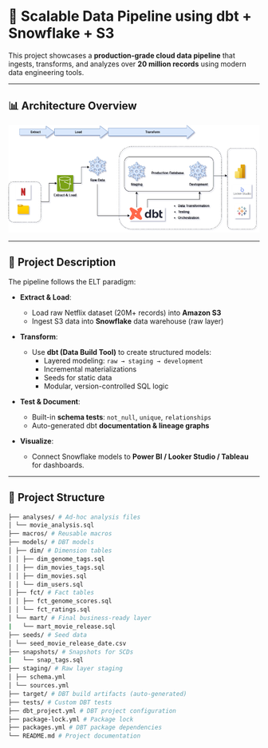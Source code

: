 # 🚀 Scalable Data Pipeline using dbt + Snowflake + S3

This project showcases a **production-grade cloud data pipeline** that ingests, transforms, and analyzes over **20 million records** using modern data engineering tools.

---

## 📊 Architecture Overview

![Architecture Diagram](/123.drawio.png)

---

## 🔧 Project Description

The pipeline follows the ELT paradigm:

- **Extract & Load**:
  - Load raw Netflix dataset (20M+ records) into **Amazon S3**
  - Ingest S3 data into **Snowflake** data warehouse (raw layer)

- **Transform**:
  - Use **dbt (Data Build Tool)** to create structured models:
    - Layered modeling: `raw → staging → development`
    - Incremental materializations
    - Seeds for static data
    - Modular, version-controlled SQL logic

- **Test & Document**:
  - Built-in **schema tests**: `not_null`, `unique`, `relationships`
  - Auto-generated dbt **documentation & lineage graphs**

- **Visualize**:
  - Connect Snowflake models to **Power BI / Looker Studio / Tableau** for dashboards.

---

## 📁 Project Structure

```bash
├── analyses/ # Ad-hoc analysis files
│ └── movie_analysis.sql
├── macros/ # Reusable macros
├── models/ # DBT models
│ ├── dim/ # Dimension tables
│ │ ├── dim_genome_tags.sql
│ │ ├── dim_movies_tags.sql
│ │ ├── dim_movies.sql
│ │ └── dim_users.sql
│ ├── fct/ # Fact tables
│ │ ├── fct_genome_scores.sql
│ │ └── fct_ratings.sql
│ └── mart/ # Final business-ready layer
|   └── mart_movie_release.sql
├── seeds/ # Seed data
│ └── seed_movie_release_date.csv
├── snapshots/ # Snapshots for SCDs
|   └── snap_tags.sql 
├── staging/ # Raw layer staging
│ ├── schema.yml
│ └── sources.yml
├── target/ # DBT build artifacts (auto-generated)
├── tests/ # Custom DBT tests
├── dbt_project.yml # DBT project configuration
├── package-lock.yml # Package lock
├── packages.yml # DBT package dependencies
└── README.md # Project documentation
